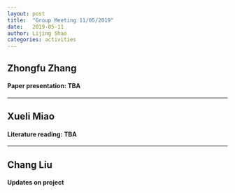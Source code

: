 ```yaml
---
layout: post
title:  "Group Meeting 11/05/2019"
date:   2019-05-11
author: Lijing Shao
categories: activities
---
```




## Zhongfu Zhang

#### Paper presentation: TBA

---

## Xueli Miao

#### Literature reading: TBA

---

## Chang Liu

#### Updates on project
